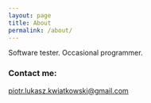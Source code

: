 ```yaml
---
layout: page
title: About
permalink: /about/
---
```


Software tester. Occasional programmer.


### Contact me:

[piotr.lukasz.kwiatkowski@gmail.com](mailto:piotr.lukasz.kwiatkowski@gmail.com)